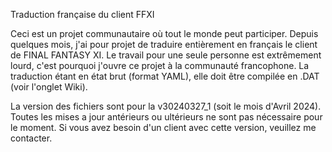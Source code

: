 Traduction française du client FFXI

Ceci est un projet communautaire où tout le monde peut participer. Depuis quelques mois, j'ai pour projet de traduire entièrement en français le client de FINAL FANTASY XI. Le travail pour une seule personne est extrêmement lourd, c'est pourquoi j'ouvre ce projet à la communauté francophone. La traduction étant en état brut (format YAML), elle doit être compilée en .DAT (voir l'onglet Wiki).

La version des fichiers sont pour la v30240327_1 (soit le mois d'Avril 2024). Toutes les mises a jour antérieurs ou ultérieurs ne sont pas nécessaire pour le moment. Si vous avez besoin d'un client avec cette version, veuillez me contacter.
